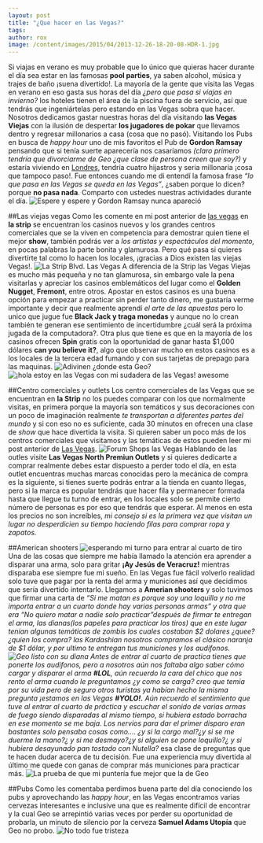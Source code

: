 ```yaml
---
layout: post
title: "¿Que hacer en las Vegas?"
tags: 
author: rox
image: /content/images/2015/04/2013-12-26-18-20-08-HDR-1.jpg
---
```

Si viajas en verano es muy probable que lo único que quieras hacer durante el día sea estar en las famosas **pool parties**, ya saben alcohol, música y trajes de baño ¡suena divertido!. La mayoría de la gente que visita las Vegas en verano en eso gasta sus horas del día *¿pero que pasa si viajas en invierno?* los hoteles tienen el área de la piscina fuera de servicio, así que tendrás que ingeniártelas pero estando en las Vegas sobra que hacer.
Nosotros dedicamos gastar nuestras horas del día visitando **las Vegas Viejas** con la ilusión de despertar **los jugadores de pokar** que llevamos dentro y regresar millonarios a casa (cosa que no pasó). Visitando los Pubs en busca de *happy hour* uno de mis favoritos el Pub de **Gordon Ramsay** pensando que si tenía suerte aparecería nos casaríamos *(claro primero tendría que divorciarme de Geo ¿que clase de persona creen que soy?)* y estaría viviendo en [Londres](/tag/londres/), tendría cuatro hijastros y seria millonaria ¡cosa que tampoco paso!. Fue entonces cuando me di entendí la famosa frase *“lo que pasa en las Vegas se queda en las Vegas”*, ¿saben porque lo dicen? porque **no pasa nada**. Comparto con ustedes nuestras actividades durante el día.
![Espere y espere y Gordon Ramsay nunca apareció](/content/images/2015/04/2013-12-28-13-35-54.jpg)

##Las viejas vegas
Como les comente en mi post anterior de [las vegas](/las-vegas/) en **la strip** se encuentran los casinos nuevos y los grandes centros comerciales que se la viven en competencia para demostrar quien tiene el mejor **show**, también podrás ver a *los artistas y espectáculos del momento,* en pocas palabras la parte bonita y glamurosa. Pero qué pasa si quieres divertirte tal como lo hacen los locales, ¡gracias a Dios existen las viejas Vegas!.
![La Strip Blvd. Las Vegas](/content/images/2015/04/2013-12-24-19-15-14.jpg)
A diferencia de la Strip las Vegas Viejas es mucho más pequeña y no tan glamurosa, sin embargo vale la pena visitarlas y apreciar los casinos emblemáticos del lugar como el **Golden Nugget**, **Fremont**,  entre otros. Apostar en estos casinos es una buena opción para empezar a practicar sin perder tanto dinero, me gustaría verme importante y decir que realmente aprendí *el arte de las apuestas* pero lo unico que jugue fue **Black Jack y traga monedas** y aunque no lo crean también te generan ese sentimiento de incertidumbre ¿cuál será la próxima jugada de la computadora?. Otra plus que tiene es que en la mayoría de los casinos ofrecen **Spin** gratis con la oportunidad de ganar hasta $1,000 dólares **can you believe it?**, algo que observar mucho en estos casinos es a los locales de la tercera edad fumando y con sus tarjetas de prepago para las maquinas.
![Adivinen ¿donde esta Geo?](/content/images/2015/04/2013-12-26-18-20-08-HDR.jpg)
![¡hola estoy en las Vegas con mi sudadera de las Vegas! awesome](/content/images/2015/04/2013-12-26-17-16-56.jpg)

##Centro comerciales y outlets
Los centro comerciales de las Vegas que se encuentran en **la Strip** no los puedes comparar con los que normalmente visitas, en primera porque la mayoría son temáticos y sus decoraciones con un poco de imaginación realmente *te transportan a diferentes partes del mundo* y si con eso no es suficiente, cada 30 minutos en ofrecen una clase de *show* que hace divertida la visita. Si quieren saber un poco más de los centros comerciales que visitamos y las temáticas de estos pueden leer mi post anterior de [Las Vegas](/las-vegas/).
![Forum Shops las Vegas](/content/images/2015/04/2013-12-27-17-56-06.jpg)
Hablando de las outles visite **Las Vegas North Premiun Outlets** y si quieres dedicarte a comprar realmente debes estar dispuesto a perder todo el día, en esta outlet encuentras muchas marcas conocidas pero la mecánica de compra es la siguiente, si tienes suerte podrás entrar a la tienda en cuanto llegas, pero si la marca es popular tendrás que hacer fila y permanecer formada hasta que llegue tu turno de entrar, en los locales solo se permite cierto número de personas es por eso que tendrás que esperar. Al menos en esta los precios no son increíbles, *mi consejo si es la primera vez que visitan un lugar no desperdicien su tiempo haciendo filas para comprar ropa y zapatos.*

##American shooters
![esperando mi turno para entrar al cuarto de tiro](/content/images/2015/04/2013-12-26-12-04-11.jpg)
Una de las cosas que siempre me había llamado la atención era aprender a disparar una arma, solo para gritar **¡Ay Jesús de Veracruz!** mientras disparaba ese siempre fue mi sueño. En las Vegas fue fácil volverlo realidad solo tuve que pagar por la renta del arma y municiones así que decidimos que sería divertido intentarlo. Llegamos a **Amerian shooters** y solo tuvimos que firmar una carta de *“Si me matan es porque soy una loquilla y no me importa entrar a un cuarto donde hay varias personas armas” y otra que era “No quiero matar a nadie solo practicar”*después de firmar te entregan el arma, las dianas(los papeles para practicar los tiros) que en este lugar tenían algunas temáticas de zombis los cuales costaban $2 dolares ¿quee?¿quien los compra? las Kardashian nosotros compramos el clásico naranja de $1 dólar, y por ultimo te entregan tus municiones y los audífonos.
![Geo listo con su diana](/content/images/2015/04/2013-12-26-12-23-37.jpg)
Antes de entrar al cuarto de practica tienes que ponerte los audífonos, pero a nosotros aún nos faltaba algo saber cómo cargar y disparar el arma **#LOL**, aún recuerdo la cara del chico que nos rento el arma cuando le preguntamos *¿y como se carga?* creo que temia por su vida pero de seguro otros turistas ya habían hecho la misma pregunta ¡estamos en las Vegas **#YOLO!.**
Aún recuerdo el sentimiento que tuve al entrar al cuarto de práctica y *escuchar el sonido de varias armas de fuego* siendo disparadas al mismo tiempo, si hubiera estado borracha en ese momento se me baja. Los nervios para dar el primer disparo eran bastantes solo pensaba cosas como.... ¿y si la cargo mal?¿y si se me duerme la mano?*¿ y si me desmayo?¿y si alguien se pone loquillo?¿ y si hubiera desayunado pan tostado con Nutella?* esa clase de preguntas que te hacen dudar acerca de tu decisión. Fue una experiencia muy divertida al último me quede con ganas de comprar más municiones para practicar más.
![La prueba de que mi puntería fue mejor que la de Geo](/content/images/2015/04/2013-12-26-14-02-52-1.jpg)

##Pubs 
Como les comentaba perdimos buena parte del día conociendo los pubs y aprovechando las *happy hour*, en las Vegas encontramos varias cervezas interesantes e inclusive una que es realmente difícil de encontrar y la cual Geo se arrepintió varias veces por perder su oportunidad de probarla, un minuto de silencio por la cerveza **Samuel Adams Utopía** que Geo no probo.
![No todo fue tristeza](/content/images/2015/04/2013-12-24-17-20-12.jpg)
